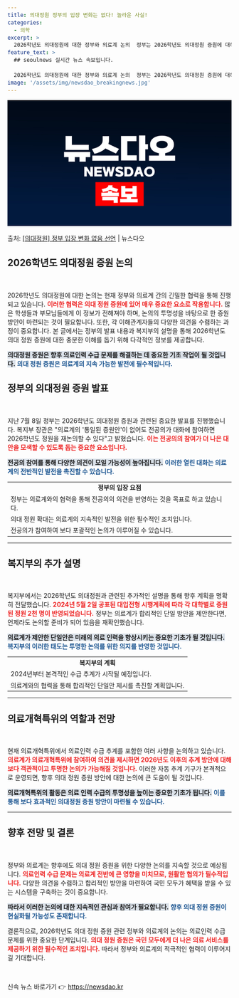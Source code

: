 ```yaml
---
title: 의대정원 정부의 입장 변화는 없다! 놀라운 사실!
categories:
  - 의학
excerpt: >
  2026학년도 의대정원에 대한 정부와 의료계 논의  정부는 2026학년도 의대정원 증원에 대해 의료계와의 협…
feature_text: >
  ## seoulnews 실시간 뉴스 속보입니다.

  2026학년도 의대정원에 대한 정부와 의료계 논의  정부는 2026학년도 의대정원 증원에 대해 의료계와의 협…
image: '/assets/img/newsdao_breakingnews.jpg'
---
```


![뉴스다오 속보](/assets/img/newsdao_breakingnews.jpg)

<p>출처: <a href="https://newsdao.kr/5041" rel="dofollow">[의대정원] 정부 입장 변화 없음 선언</a> | 뉴스다오</p>

<h2 data-ke-size="size26">2026학년도 의대정원 증원 논의</h2>

<p data-ke-size="size16">&nbsp;</p>

2026학년도 의대정원에 대한 논의는 현재 정부와 의료계 간의 긴밀한 협력을 통해 진행되고 있습니다. <b><span style="color: #ee2323;">이러한 협력은 의대 정원 증원에 있어 매우 중요한 요소로 작용합니다.</span></b> 많은 학생들과 부모님들에게 이 정보가 전해져야 하며, 논의의 투명성을 바탕으로 한 증원 방안이 마련되는 것이 필요합니다. 또한, 각 이해관계자들의 다양한 의견을 수렴하는 과정이 중요합니다. 본 글에서는 정부의 발표 내용과 복지부의 설명을 통해 2026학년도 의대 정원 증원에 대한 충분한 이해를 돕기 위해 다각적인 정보를 제공합니다.

<b><span style="background-color: #21538527;">의대정원 증원은 향후 의료인력 수급 문제를 해결하는 데 중요한 기초 작업이 될 것입니다.</span></b> <b><span style="color: #1a5490;">의대 정원 증원은 의료계의 지속 가능한 발전에 필수적입니다.</span></b>

<h2 data-ke-size="size26">정부의 의대정원 증원 발표</h2>

<p data-ke-size="size16">&nbsp;</p>

지난 7월 8일 정부는 2026학년도 의대정원 증원과 관련된 중요한 발표를 진행했습니다. 복지부 장관은 "의료계의 '통일된 증원안'이 없어도 전공의가 대화에 참여하면 2026학년도 정원을 재논의할 수 있다"고 밝혔습니다. <b><span style="color: #ee2323;">이는 전공의의 참여가 더 나은 대안을 모색할 수 있도록 돕는 중요한 요소입니다.</span></b> 

<b><span style="background-color: #21538527;">전공의 참여를 통해 다양한 의견이 모일 가능성이 높아집니다.</span></b> <b><span style="color: #1a5490;">이러한 열린 대화는 의료계의 전반적인 발전을 촉진할 수 있습니다.</span></b>

<table style="width: 100%; border-collapse: collapse; border: none;">
    <tbody>
        <tr>
            <td style="text-align: center; height: 17px;"><b>정부의 입장 요점</b></td>
        </tr>
        <tr>
            <td style="text-align: left; height: 17px;">정부는 의료계와의 협력을 통해 전공의의 의견을 반영하는 것을 목표로 하고 있습니다.</td>
        </tr>
        <tr>
            <td style="text-align: left; height: 17px;">의대 정원 확대는 의료계의 지속적인 발전을 위한 필수적인 조치입니다.</td>
        </tr>
        <tr>
            <td style="text-align: left; height: 17px;">전공의가 참여하여 보다 포괄적인 논의가 이루어질 수 있습니다.</td>
        </tr>
    </tbody>
</table>

<hr>

<h2 data-ke-size="size26">복지부의 추가 설명</h2>

<p data-ke-size="size16">&nbsp;</p>

복지부에서는 2026학년도 의대정원과 관련된 추가적인 설명을 통해 향후 계획을 명확히 전달했습니다. <b><span style="color: #ee2323;">2024년 5월 2일 공표된 대입전형 시행계획에 따라 각 대학별로 증원된 정원 2천 명이 반영되었습니다.</span></b> 정부는 의료계가 합리적인 단일 방안을 제안한다면, 언제라도 논의할 준비가 되어 있음을 재확인했습니다.

<b><span style="background-color: #21538527;">의료계가 제안한 단일안은 미래의 의료 인력을 향상시키는 중요한 기초가 될 것입니다.</span></b> <b><span style="color: #1a5490;">복지부의 이러한 태도는 투명한 논의를 위한 의지를 반영한 것입니다.</span></b>

<table style="width: 100%; border-collapse: collapse; border: none;">
    <tbody>
        <tr>
            <td style="text-align: center; height: 17px;"><b>복지부의 계획</b></td>
        </tr>
        <tr>
            <td style="text-align: left; height: 17px;">2024년부터 본격적인 수급 추계가 시작될 예정입니다.</td>
        </tr>
        <tr>
            <td style="text-align: left; height: 17px;">의료계와의 협력을 통해 합리적인 단일안 제시를 촉진할 계획입니다.</td>
        </tr>
    </tbody>
</table>

<hr>

<h2 data-ke-size="size26">의료개혁특위의 역할과 전망</h2>

<p data-ke-size="size16">&nbsp;</p>

현재 의료개혁특위에서 의료인력 수급 추계를 포함한 여러 사항을 논의하고 있습니다. <b><span style="color: #ee2323;">의료계가 의료개혁특위에 참여하여 의견을 제시하면 2026년도 이후의 추계 방안에 대해 보다 객관적이고 투명한 논의가 가능해질 것입니다.</span></b> 이러한 자동 추계 기구가 본격적으로 운영되면, 향후 의대 정원 증원 방안에 대한 논의에 큰 도움이 될 것입니다.

<b><span style="background-color: #21538527;">의료개혁특위의 활동은 의료 인력 수급의 투명성을 높이는 중요한 기초가 됩니다.</span></b> <b><span style="color: #1a5490;">이를 통해 보다 효과적인 의대정원 증원 방안이 마련될 수 있습니다.</span></b>

<hr>

<h2 data-ke-size="size26">향후 전망 및 결론</h2>

<p data-ke-size="size16">&nbsp;</p>

정부와 의료계는 향후에도 의대 정원 증원을 위한 다양한 논의를 지속할 것으로 예상됩니다. <b><span style="color: #ee2323;">의료인력 수급 문제는 의료계 전반에 큰 영향을 미치므로, 원활한 협의가 필수적입니다.</span></b> 다양한 의견을 수렴하고 합리적인 방안을 마련하여 국민 모두가 혜택을 받을 수 있는 시스템을 구축하는 것이 중요합니다.

<b><span style="background-color: #21538527;">따라서 이러한 논의에 대한 지속적인 관심과 참여가 필요합니다.</span></b> <b><span style="color: #1a5490;">향후 의대 정원 증원이 현실화될 가능성도 존재합니다.</span></b>

결론적으로, 2026학년도 의대 정원 증원 관련 정부와 의료계의 논의는 의료인력 수급 문제를 위한 중요한 단계입니다. <b><span style="color: #ee2323;">의대 정원 증원은 국민 모두에게 더 나은 의료 서비스를 제공하기 위한 필수적인 조치입니다.</span></b> 따라서 정부와 의료계의 적극적인 협력이 이루어지길 기대합니다.

<p data-ke-size="size16">&nbsp;</p> 

신속 뉴스 바로가기 👉 <a href="https://newsdao.kr" rel="dofollow">https://newsdao.kr</a>


